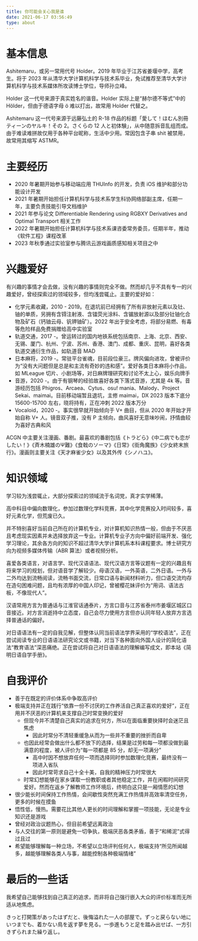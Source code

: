 ```yaml
---
title: 你可能会关心我是谁
date: 2021-06-17 03:56:49
type: about
---
```


# 基本信息

Ashitemaru，或另一常用代号 Holder。2019 年毕业于江苏省姜堰中学，高考生。将于 2023 年从清华大学计算机科学与技术系毕业，免试推荐至清华大学计算机科学与技术系媒体所攻读博士学位，导师孙立峰。

Holder 这一代号来源于真实姓名的谐音。Holder 实际上是“赫尔德不等式”中的 Hölder，但由于德语字母 ö 难以打出，故常用 Holder 代替之。

Ashitemaru 这一代号来源于远藤弘土的 R-18 作品的标题「愛して！ほむん別冊ティーンのヤルキ！その 2。さくらの 12 人と初体験」，从中随意拆音乱组而成。由于难读难拼故仅用于各种平台昵称，生活中少用。常因包含子串 shit 被禁用，故常用其缩写 ASTMR。

# 主要经历

- 2020 年暑期开始参与移动端应用 THUInfo 的开发，负责 iOS 维护和部分功能设计开发
- 2021 年暑期开始担任计算机科学与技术系学生科协网络部副主席，任期一年，主要负责技能引导文档维护
- 2021 年参与论文 Differentiable Rendering using RGBXY Derivatives and Optimal Transport 相关工作
- 2022 年暑期开始担任计算机科学与技术系课咨委常务委员，任期半年，推动《软件工程》课程改革
- 2023 年秋季通过实验室参与腾讯云游戏画质感知相关项目之中

# 兴趣爱好

有兴趣的事情才会去做，没有兴趣的事情则完全不做。然而却几乎不具有专一的兴趣爱好，曾经探索过的领域较多，但均浅尝辄止。主要的爱好如：

- 化学元素收藏，2010 - 2019。在退坑前已经拥有了所有非放射元素以及钍、铀的单质，另拥有含锝注射液、含镭荧光涂料、含镅放射源以及部分钍铀化合物及矿石（钙铀云母、钒钾铀矿）。2022 年出于安全考虑，将部分易燃、有毒等危险样品免费捐赠给高中实验室
- 轨道交通，2017 -。曾运转过的国内地铁系统包括南京、上海、北京、西安、无锡、厦门、杭州、宁波、苏州、香港、澳门、成都、重庆、昆明，喜好各类轨道交通衍生作品，如轨道音 MAD
- 日本麻将，2019 -。常驻平台雀魂，目前段位豪三。牌风偏向进攻，曾被评价为“没有大问题但是总是和主流有奇妙的违和感”。爱好各类日本麻将小作品，如 MLeague 切片、小剧场等，对日麻牌理研究和讨论不太上心，娱乐向牌手
- 音游，2020 -。由于有钢琴的经验故喜好各类下落式音游，尤其是 4k 等。音游经历包括 Phigros、Arcaea、Cytus、osu! mania、Malody、Project Sekai、maimai。目前移动端暂且退坑，主修 maimai，DX 2023 版本下底分 15600-15700 左右，晓将持有，正在冲刺 2022 版本万分
- Vocaloid，2020 -。事实很早就开始倾向于 V+ 曲目，但从 2020 年开始才开始自称 V+ 人。镜音双子推，没有 P 主倾向，曲风喜好无意味吵闹，抒情曲较为喜好古典和风

ACGN 中主要关注漫画、番剧。最喜欢的番剧包括《トラどら》《中二病でも恋がしたい！》《斉木楠雄のΨ難》《食戟のソーマ》《日常》《街角魔族》《少女終末旅行》。漫画则主要关注《天才麻雀少女》以及其外传《シノハユ》。

# 知识领域

学习较为浅尝辄止，大部分探索过的领域流于名词党，真才实学稀薄。

高中科目中偏向数理化，参加过数理化学科竞赛，其中化学竞赛投入时间较多，喜好元素化学，但荒废已久。

并不特别喜好当前自己所在的计算机专业，对计算机知识热情一般，但由于不厌恶且考虑现实因素并未选择放弃这一专业。计算机专业子方向中偏好前端开发、强化学习理论，其余各方向的知识不超过清华大学计算机系本科课程要求。博士研究方向为视频多媒体传输（ABR 算法）或者视频分析。

喜爱各类语言，对语言学、现代汉语语法、现代汉语方言等议题有一定的兴趣且有将来学习的规划，但对语音学了解较少。母语汉语，一外英语，二外日语。一外与二外均达到流畅阅读，流畅书面交流，日常口语与新闻材料听力，但口语交流均存在造句困难问题，且均有浓厚的中国人印记，曾被樱花妹评价为“用词、语法古板，不像现代人”。

汉语常用方言为普通话与江淮官话通泰片，方言口音与江苏省泰州市姜堰区城区口音接近。对方言消逝持中立态度，自己会尽力使用方言但亦认同年轻人放弃方言选择普通话的偏好。

对日语语法有一定的自我见解，但整体认同当前语法学界采用的“学校语法”，正在尝试阅读专业的日语语法研究论文或书籍，对当下各种面向外国人设计的简化语法“教育语法”深恶痛绝。正在尝试将自己对日语语法的理解编写成文，即本站《简明日语自学手册》。

# 自我评价

- 善于在既定的评价体系中争取高评价
- 极端支持并正在践行“依靠一份不讨厌的工作养活自己真正喜欢的爱好”，正在用并不厌恶的计算机来支撑自己时常变换的爱好
    - 但现今并不清楚自己真实的追求在何方，所以在面临重要抉择时会迷茫且焦虑
        - 因此时常分不清轻重缓急从而为一些并不重要的挫折而自卑
    - 也因此经常会做出什么都不放下的选择，结果是过劳和每一项都没做到最满意的程度，被人评价为“每一项都是 85 分，却无一项满分”
        - 高中时因不想放弃任何一项而选择同时参加数理化竞赛，最终没有一项进入省队
        - 因此时常苛求自己十全十美，自我的精神压力时常很大
    - 时常幻想能够在家乡谋取一份教职或者其他稳定工作，并在闲暇时间研究爱好。然而在返乡了解教师工作环境后，终明白这只是一厢情愿的幻想
- 很少能长时间保持工作热情，会间歇性突然充满工作热情并高效率清空任务，更多的时候在摸鱼
- 悟性低，慢热。需要花比其他人更长的时间理解和掌握一项技能，无论是专业知识还是游戏
- 曾经对政治议题热心，但目前希望远离政治
- 与人交往的第一原则是避免一切争执，极端厌恶各类矛盾，善于“和稀泥”式得过且过
- 希望能够理解每一种立场，不希望以立场评判任何人，极端支持“所见所闻越多，越能够理解各类人与事，越能控制各种极端情绪”

# 最后的一些话

我希望自己能够找到自己真正的追求，而非将自己强行嵌入大众的评价标准而无所适从地焦虑。

きっと打開策があったはずだと、後悔溢れた一人の部屋で。ずっと戻らない地にいつまでも、着かない鳥を返す夢を見る。一歩進もうと足を踏み出せば、一方引きずられまた繰り返し。

